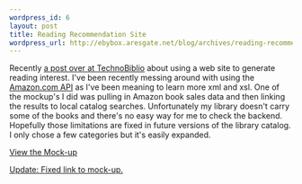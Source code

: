 ```yaml
--- 
wordpress_id: 6
layout: post
title: Reading Recommendation Site
wordpress_url: http://ebybox.aresgate.net/blog/archives/reading-recommendation-site/
---
```

<p>Recently <a href="http://www.technobiblio.com/archives/2004/11/web_tools_help_to_generate_reading_interest.php">a post over at TechnoBiblio</a> about using a web site to generate reading interest. I've been recently messing around with using the <a href="http://amazon.com/webservices">Amazon.com API</a> as I've been meaning to learn more xml and xsl. One of the mockup's I did was pulling in Amazon book sales data and then linking the results to local catalog searches. Unfortunately my library doesn't carry some of the books and there's no easy way for me to check the backend. Hopefully those limitations are fixed in future versions of the library catalog. I only chose a few categories but it's easily expanded.</p>
<p><a href="http://libdev.ryaneby.com/amazon/">View the Mock-up</a></p>
<p><ins>Update: Fixed link to mock-up.</ins></p>
